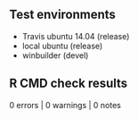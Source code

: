 ## Test environments

* Travis ubuntu 14.04 (release)
* local ubuntu (release)
* winbuilder (devel)

## R CMD check results

0 errors | 0 warnings | 0 notes




